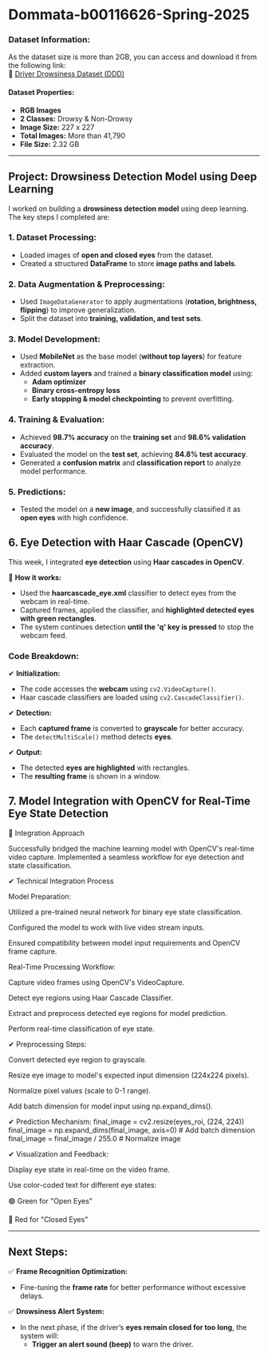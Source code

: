 # **Dommata-b00116626-Spring-2025**

### **Dataset Information:**
As the dataset size is more than 2GB, you can access and download it from the following link:  
🔗 [Driver Drowsiness Dataset (DDD)](https://www.kaggle.com/datasets/ismailnasri20/driver-drowsiness-dataset-ddd?resource=download)

#### **Dataset Properties:**
- **RGB Images**
- **2 Classes:** Drowsy & Non-Drowsy
- **Image Size:** 227 x 227
- **Total Images:** More than 41,790
- **File Size:** 2.32 GB  

---

## **Project: Drowsiness Detection Model using Deep Learning**

I worked on building a **drowsiness detection model** using deep learning. The key steps I completed are:

### **1. Dataset Processing:**
- Loaded images of **open and closed eyes** from the dataset.
- Created a structured **DataFrame** to store **image paths and labels**.

### **2. Data Augmentation & Preprocessing:**
- Used `ImageDataGenerator` to apply augmentations (**rotation, brightness, flipping**) to improve generalization.
- Split the dataset into **training, validation, and test sets**.

### **3. Model Development:**
- Used **MobileNet** as the base model (**without top layers**) for feature extraction.
- Added **custom layers** and trained a **binary classification model** using:
  - **Adam optimizer**
  - **Binary cross-entropy loss**
  - **Early stopping & model checkpointing** to prevent overfitting.

### **4. Training & Evaluation:**
- Achieved **98.7% accuracy** on the **training set** and **98.6% validation accuracy**.
- Evaluated the model on the **test set**, achieving **84.8% test accuracy**.
- Generated a **confusion matrix** and **classification report** to analyze model performance.

### **5. Predictions:**
- Tested the model on a **new image**, and successfully classified it as **open eyes** with high confidence.

## **6. Eye Detection with Haar Cascade (OpenCV)**
This week, I integrated **eye detection** using **Haar cascades in OpenCV**.  

📌 **How it works:**
- Used the **haarcascade_eye.xml** classifier to detect eyes from the webcam in real-time.
- Captured frames, applied the classifier, and **highlighted detected eyes with green rectangles**.
- The system continues detection **until the 'q' key is pressed** to stop the webcam feed.

### **Code Breakdown:**
✔ **Initialization:**  
- The code accesses the **webcam** using `cv2.VideoCapture()`.  
- Haar cascade classifiers are loaded using `cv2.CascadeClassifier()`.  

✔ **Detection:**  
- Each **captured frame** is converted to **grayscale** for better accuracy.  
- The `detectMultiScale()` method detects **eyes**.

✔ **Output:**  
- The detected **eyes are highlighted** with rectangles.  
- The **resulting frame** is shown in a window.

## **7. Model Integration with OpenCV for Real-Time Eye State Detection**
📌 Integration Approach

Successfully bridged the machine learning model with OpenCV's real-time video capture. Implemented a seamless workflow for eye detection and state classification.

✔ Technical Integration Process

Model Preparation:

Utilized a pre-trained neural network for binary eye state classification.

Configured the model to work with live video stream inputs.

Ensured compatibility between model input requirements and OpenCV frame capture.

Real-Time Processing Workflow:

Capture video frames using OpenCV's VideoCapture.

Detect eye regions using Haar Cascade Classifier.

Extract and preprocess detected eye regions for model prediction.

Perform real-time classification of eye state.

✔ Preprocessing Steps:

Convert detected eye region to grayscale.

Resize eye image to model's expected input dimension (224x224 pixels).

Normalize pixel values (scale to 0-1 range).

Add batch dimension for model input using np.expand_dims().

✔ Prediction Mechanism:
final_image = cv2.resize(eyes_roi, (224, 224))
final_image = np.expand_dims(final_image, axis=0)  # Add batch dimension
final_image = final_image / 255.0  # Normalize image

✔ Visualization and Feedback:

Display eye state in real-time on the video frame.

Use color-coded text for different eye states:

🟢 Green for "Open Eyes"

🔴 Red for "Closed Eyes"

---

## **Next Steps:**

✅ **Frame Recognition Optimization:**  
- Fine-tuning the **frame rate** for better performance without excessive delays.  

✅ **Drowsiness Alert System:**  
- In the next phase, if the driver’s **eyes remain closed for too long**, the system will:  
  - **Trigger an alert sound (beep)** to warn the driver.  

